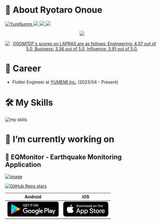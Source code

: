 # 👋 About Ryotaro Onoue

<p align="left">
  <a href="https://github.com/YumNumm/YumNumm/">
    <img src="https://komarev.com/ghpvc/?username=YumNumm&label=Profile+Views+(Since+Feb+2024)" alt="YumNumm" />
  </a>
  <a href="https://github.com/YumNumm">
    <img height="20" src="https://img.shields.io/github/followers/YumNumm?label=follow&logo=github&style=flat" />
  </a>
  <a href="http://qiita.com/YumNumm">
    <img height="20" src="https://qiita-badge.apiapi.app/s/YumNumm/posts.svg" />
  </a>
    <img height="20" src="https://qiita-badge.apiapi.app/s/YumNumm/contributions.svg" />
</p>

<p align="center">
  <img src="https://github-readme-stats.vercel.app/api?username=YumNumm&show=reviews,discussions_started,discussions_answered,prs_merged,prs_merged_percentage&show_icons=true&theme=transparent" />
</p>

<!--START_SECTION:lapras-card-->
<p align="center"><a href="https://lapras.com/public/O0OM7DF" target="_blank" rel="noopener noreferrer"><img alt="O0OM7DF's scores on LAPRAS are as follows: Engineering: 4.07 out of 5.0, Business: 3.36 out of 5.0, Influence: 3.91 out of 5.0." src="https://lapras-card-generator.vercel.app/api/svg?e=4.07&b=3.36&i=3.91&b1=%23020e27&b2=%230b6bba&i1=%23062366&i2=%231688bf&l=en" width="400" ></a></p>
<!--END_SECTION:lapras-card-->

# 📆 Career

- Flutter Engineer at [YUMEMI Inc.](https://yumemi.co.jp/) (2023/04 - Present)

# 🛠️ My Skills

<img alt="my skills" src="https://skillicons.dev/icons?theme=light&perline=8&i=flutter,dart,ts,js,firebase,cloudflare,workers,postgres,sqlite,linux,git,docker,markdown" />

# 🌱 I’m currently working on

## 📱 EQMonitor - Earthquake Monitoring Application

[![image](https://github.com/user-attachments/assets/c61e9ffd-1fb7-44db-954e-96770914e878)](https://github.com/YumNumm/EQMonitor)

[![GitHub Repo stars](https://img.shields.io/github/stars/YumNumm/EQMonitor)](https://github.com/YumNumm/EQMonitor)

|                                                              Android                                                               |                                                                          iOS                                                                          |
| :--------------------------------------------------------------------------------------------------------------------------------: | :---------------------------------------------------------------------------------------------------------------------------------------------------: |
| [<img src="resources/img/google-play-badge.png" height="50">](https://play.google.com/store/apps/details?id=net.yumnumm.eqmonitor) | [<img src="resources/img/appstore-badge.png" height="50">](https://apps.apple.com/ja/app/eqmonitor-%E5%9C%B0%E9%9C%87%E9%80%9F%E5%A0%B1/id6447546703) |
